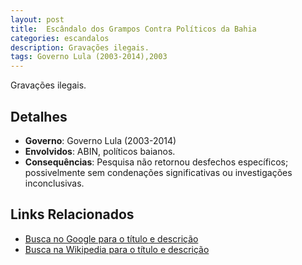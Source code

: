 ```yaml
---
layout: post
title:  Escândalo dos Grampos Contra Políticos da Bahia
categories: escandalos
description: Gravações ilegais.
tags: Governo Lula (2003-2014),2003
---
```


Gravações ilegais.

## Detalhes
- **Governo**: Governo Lula (2003-2014)
- **Envolvidos**: ABIN, políticos baianos.
- **Consequências**: Pesquisa não retornou desfechos específicos; possivelmente sem condenações significativas ou investigações inconclusivas.

## Links Relacionados
- [Busca no Google para o título e descrição](https://www.google.com/search?q=Esc%C3%A2ndalo%20dos%20Grampos%20Contra%20Pol%C3%ADticos%20da%20Bahia%20Grava%C3%A7%C3%B5es%20ilegais.%20Governo%20Lula%20%282003-2014%29)
- [Busca na Wikipedia para o título e descrição](https://en.wikipedia.org/w/index.php?search=Esc%C3%A2ndalo%20dos%20Grampos%20Contra%20Pol%C3%ADticos%20da%20Bahia%20Grava%C3%A7%C3%B5es%20ilegais.%20Governo%20Lula%20%282003-2014%29)
